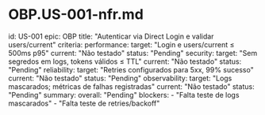 # OBP.US-001-nfr.md
id: US-001
epic: OBP
title: "Autenticar via Direct Login e validar users/current"
criteria:
  performance:
    target: "Login e users/current ≤ 500ms p95"
    current: "Não testado"
    status: "Pending"
  security:
    target: "Sem segredos em logs, tokens válidos ≤ TTL"
    current: "Não testado"
    status: "Pending"
  reliability:
    target: "Retries configurados para 5xx, 99% sucesso"
    current: "Não testado"
    status: "Pending"
  observability:
    target: "Logs mascarados; métricas de falhas registradas"
    current: "Não testado"
    status: "Pending"
summary:
  overall: "Pending"
  blockers:
    - "Falta teste de logs mascarados"
    - "Falta teste de retries/backoff"
